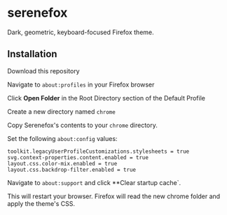 # serenefox
 Dark, geometric, keyboard-focused Firefox theme.

## Installation
Download this repository

Navigate to `about:profiles` in your Firefox browser

Click **Open Folder** in the Root Directory section of the Default Profile

Create a new directory named `chrome`

Copy Serenefox's contents to your `chrome` directory.

Set the following `about:config` values:

```
toolkit.legacyUserProfileCustomizations.stylesheets = true
svg.context-properties.content.enabled = true
layout.css.color-mix.enabled = true
layout.css.backdrop-filter.enabled = true
```

Navigate to `about:support` and click **Clear startup cache`.

This will restart your browser. Firefox will read the new chrome folder and apply the theme's CSS.
